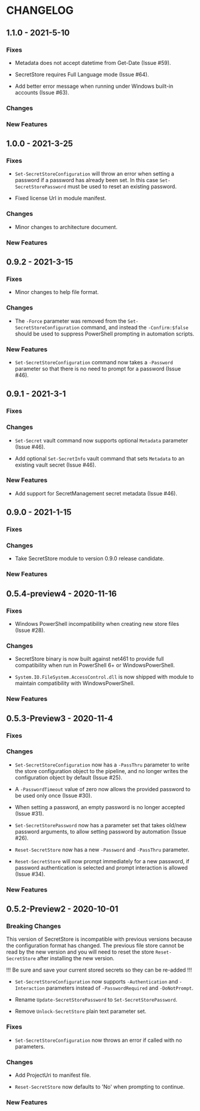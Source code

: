 # CHANGELOG

## 1.1.0 - 2021-5-10

### Fixes

- Metadata does not accept datetime from Get-Date (Issue #59).

- SecretStore requires Full Language mode (Issue #64).

- Add better error message when running under Windows built-in accounts (Issue #63).

### Changes

### New Features

## 1.0.0 - 2021-3-25

### Fixes

- `Set-SecretStoreConfiguration` will throw an error when setting a password if a password has already been set. In this case `Set-SecretStorePassword` must be used to reset an existing password.

- Fixed license Url in module manifest.

### Changes

- Minor changes to architecture document.

### New Features

## 0.9.2 - 2021-3-15

### Fixes

- Minor changes to help file format.

### Changes

- The `-Force` parameter was removed from the `Set-SecretStoreConfiguration` command, and instead the `-Confirm:$false` should be used to suppress PowerShell prompting in automation scripts.

### New Features

- `Set-SecretStoreConfiguration` command now takes a `-Password` parameter so that there is no need to prompt for a password (Issue #46).

## 0.9.1 - 2021-3-1

### Fixes

### Changes

- `Set-Secret` vault command now supports optional `Metadata` parameter (Issue #46).

- Add optional `Set-SecretInfo` vault command that sets `Metadata` to an existing vault secret (Issue #46).

### New Features

- Add support for SecretManagement secret metadata (Issue #46).

## 0.9.0 - 2021-1-15

### Fixes

### Changes

- Take SecretStore module to version 0.9.0 release candidate.

### New Features

## 0.5.4-preview4 - 2020-11-16

### Fixes

- Windows PowerShell incompatibility when creating new store files (Issue #28).

### Changes

- SecretStore binary is now built against net461 to provide full compatibility when run in PowerShell 6+ or WindowsPowerShell.

- `System.IO.FileSystem.AccessControl.dll` is now shipped with module to maintain compatibility with WindowsPowerShell.

### New Features

## 0.5.3-Preview3 - 2020-11-4

### Fixes

### Changes

- `Set-SecretStoreConfiguration` now has a `-PassThru` parameter to write the store configuration object to the pipeline, and no longer writes the configuration object by default (Issue #25).

- A `-PasswordTimeout` value of zero now allows the provided password to be used only once (Issue #30).

- When setting a password, an empty password is no longer accepted (Issue #31).

- `Set-SecretStorePassword` now has a parameter set that takes old/new password arguments, to allow setting password by automation (Issue #26).

- `Reset-SecretStore` now has a new `-Password` and `-PassThru` parameter.

- `Reset-SecretStore` will now prompt immediately for a new password, if password authentication is selected and prompt interaction is allowed (Issue #34).

### New Features

## 0.5.2-Preview2 - 2020-10-01

### Breaking Changes

This version of SecretStore is incompatible with previous versions because the configuration format has changed.
The previous file store cannot be read by the new version and you will need to reset the store `Reset-SecretStore` after installing the new version.  

!!! Be sure and save your current stored secrets so they can be re-added !!!

- `Set-SecretStoreConfiguration` now supports `-Authentication` and `-Interaction` parameters instead of `-PasswordRequired` and `-DoNotPrompt`.

- Rename `Update-SecretStorePassword` to `Set-SecretStorePassword`.

- Remove `Unlock-SecretStore` plain text parameter set.

### Fixes

- `Set-SecretStoreConfiguration` now throws an error if called with no parameters.

### Changes

- Add ProjectUri to manifest file.

- `Reset-SecretStore` now defaults to 'No' when prompting to continue.

### New Features
